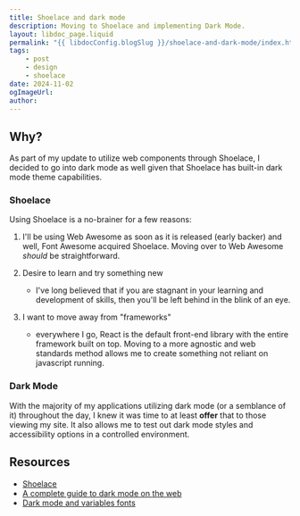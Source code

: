 ```yaml
---
title: Shoelace and dark mode
description: Moving to Shoelace and implementing Dark Mode.
layout: libdoc_page.liquid
permalink: "{{ libdocConfig.blogSlug }}/shoelace-and-dark-mode/index.html"
tags:
    - post
    - design
    - shoelace
date: 2024-11-02
ogImageUrl:
author:
---
```


## Why?

As part of my update to utilize web components through Shoelace, I decided to go into dark mode as well given that Shoelace has built-in dark mode theme capabilities.

<!-- truncate -->

### Shoelace

Using Shoelace is a no-brainer for a few reasons:

1. I'll be using Web Awesome as soon as it is released (early backer) and well, Font Awesome acquired Shoelace. Moving over to Web Awesome *should* be straightforward.

2. Desire to learn and try something new
    - I've long believed that if you are stagnant in your learning and development of skills, then you'll be left behind in the blink of an eye.

3. I want to move away from "frameworks"
    - everywhere I go, React is the default front-end library with the entire framework built on top. Moving to a more agnostic and web standards method allows me to create something not reliant on javascript running.

### Dark Mode

With the majority of my applications utilizing dark mode (or a semblance of it) throughout the day, I knew it was time to at least **offer** that to those viewing my site. It also allows me to test out dark mode styles and accessibility options in a controlled environment.

## Resources

- [Shoelace](https://www.shoelace.style)
- [A complete guide to dark mode on the web](https://css-tricks.com/a-complete-guide-to-dark-mode-on-the-web/#aa-using-separate-stylesheets)
- [Dark mode and variables fonts](https://css-tricks.com/dark-mode-and-variable-fonts/)

